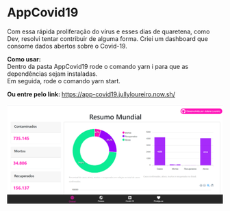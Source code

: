 # AppCovid19

<span>Com essa rápida proliferação do vírus e esses dias de quaretena, como Dev, resolvi tentar contribuir de alguma forma.
Criei um dashboard que consome dados abertos sobre o Covid-19.</span>

<b>Como usar:</b>
<br/>
Dentro da pasta AppCovid19 rode o comando yarn i para que as dependências sejam instaladas.
<br/>
Em seguida, rode o comando yarn start.

<b>Ou entre pelo link: </b>
<a href="https://app-covid19.jullyloureiro.now.sh/">https://app-covid19.jullyloureiro.now.sh/</a>


<img src="./src/images/printAppCovid.PNG" />